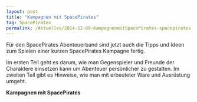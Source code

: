 ```yaml
---
layout: post
title: "Kampagnen mit SpacePirates"
tag: SpacePirates
permalink: /Aktuelles/2014-12-09-KampagnenmitSpacePirates-spacepirates
---
```


Für den SpacePirates Abenteuerband sind jetzt auch die Tipps und Ideen zum Spielen einer kurzen SpacePirates Kampagne fertig.

Im ersten Teil geht es darum, wie man Gegenspieler und Freunde der Charaktere einsetzen kann um Abenteuer persönlicher zu gestalten. Im zweiten Teil gibt es Hinweise, wie man mit erbeuteter Ware und Ausrüstung umgeht.

**Kampagnen mit SpacePirates**
